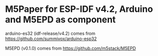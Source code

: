 # M5Paper for ESP-IDF v4.2, Arduino and M5EPD as component

arduino-es32 (idf-release/v4.2) comes from https://github.com/summivox/arduino-esp32

M5EPD (v0.1.0) comes from https://github.com/m5stack/M5EPD

